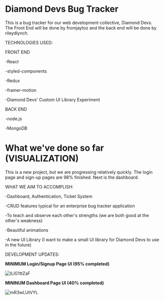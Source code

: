 # Diamond Devs Bug Tracker

This is a bug tracker for our web development collective, Diamond Devs. The Front End will be done by fromjaytoz and the back end will be done by rileydlynch. 

TECHNOLOGIES USED:

FRONT END

-React

-styled-components

-Redux

-framer-motion

-Diamond Devs' Custom UI Library Experiment

BACK END

-node.js

-MongoDB


# What we've done so far (VISUALIZATION)

This is a new project, but we are progressing relatively quickly. The login page and sign-up pages are 98% finished. Next is the dashboard.

WHAT WE AIM TO ACCOMPLISH:

-Dashboard, Authentication, Ticket System

-CRUD features typical for an enterprise bug tracker application

-To teach and observe each other's strengths (we are both good at the other's weakness)

-Beautiful animations

-A new UI Library (I want to make a small UI library for Diamond Devs to use in the future)

DEVELOPMENT UPDATES:

<b>MINIMUM Login/Signup Page UI (95% completed)</b>

![lLIG1ttZaF](https://user-images.githubusercontent.com/76098411/129896031-9f36a886-2aff-4562-b066-e12587a990ae.gif)

<b>MININUM Dashboard Page UI (40% completed)</b>

![mR3wLUtVYL](https://user-images.githubusercontent.com/76098411/130232738-c9509f61-7d4e-4ca0-add9-5b48e775910a.gif)
